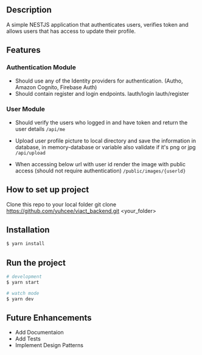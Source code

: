 ## Description
A simple NESTJS application that authenticates users, verifies token and allows users that has access to update their profile.

## Features
### Authentication Module 
  - Should use any of the Identity providers for authentication. (Autho, Amazon Cognito, Firebase Auth) 
  - Should contain register and login endpoints. lauth/login lauth/register 

### User Module 
  - Should verify the users who logged in and have token and return the user details `/api/me`

  - Upload user profile picture to local directory and save the information in database, in memory-database or variable also validate if it's png or jpg `/api/upload`

  - When accessing below url with user id render the image with public access (should not require authentication) `/public/images/{userld}` 

## How to set up project
Clone this repo to your local folder
git clone https://github.com/yuhcee/viact_backend.git <your_folder>

## Installation
```bash
$ yarn install
```

## Run the project

```bash
# development
$ yarn start

# watch mode
$ yarn dev
```
## Future Enhancements
 - Add Documentaion
 - Add Tests
 - Implement Design Patterns